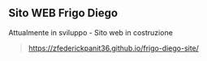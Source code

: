 Sito WEB Frigo Diego
-----
Attualmente in sviluppo - Sito web in costruzione

> https://zfederickpanit36.github.io/frigo-diego-site/
